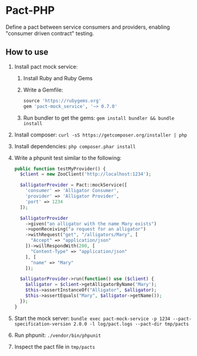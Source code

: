 # Pact-PHP

Define a pact between service consumers and providers, enabling "consumer driven contract" testing.

How to use
----------

1. Install pact mock service:
    1. Install Ruby and Ruby Gems
    2. Write a Gemfile:

        ```ruby
        source 'https://rubygems.org'
        gem 'pact-mock_service', '~> 0.7.0'
        ```
    
    3. Run bundler to get the gems: `gem install bundler && bundle install`
2. Install composer: `curl -sS https://getcomposer.org/installer | php`
3. Install dependencies: `php composer.phar install`
4. Write a phpunit test similar to the following:

    ```php
    public function testMyProvider() {
      $client = new ZooClient('http://localhost:1234');

      $alligatorProvider = Pact::mockService([
        'consumer' => 'Alligator Consumer',
        'provider' => 'Alligator Provider',
        'port' => 1234
      ]);

      $alligatorProvider
        ->given("an alligator with the name Mary exists")
        ->uponReceiving("a request for an alligator")
        ->withRequest("get", "/alligators/Mary", [
          "Accept" => "application/json"
        ])->willRespondWith(200, [
          "Content-Type" => "application/json"
        ], [
          "name" => "Mary"
        ]);

      $alligatorProvider->run(function() use ($client) {
        $alligator = $client->getAlligatorByName('Mary');
        $this->assertInstanceOf("Alligator", $alligator);
        $this->assertEquals("Mary", $alligator->getName());
      });
    }
    ```

5. Start the mock server: `bundle exec pact-mock-service -p 1234 --pact-specification-version 2.0.0 -l log/pact.logs --pact-dir tmp/pacts`
6. Run phpunit: `./vendor/bin/phpunit`
7. Inspect the pact file in `tmp/pacts`
